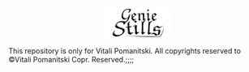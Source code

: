 <p align="center">
<img src="https://raw.githubusercontent.com/VitaliPom/geniestills/master/geniestills-logo.png" alt="logo.com">
</p>
<p>This repository is only for Vitali Pomanitski. All copyrights reserved to ©Vitali Pomanitski Copr. Reserved.;;;;

